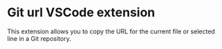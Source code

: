 # Git url VSCode extension

This extension allows you to copy the URL for the current file or selected line in a Git repository.
